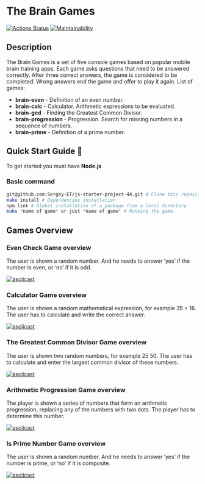 # The Brain Games

[![Actions Status](https://github.com/Sergey-ET/js-starter-project-44/workflows/hexlet-check/badge.svg)](https://github.com/Sergey-ET/js-starter-project-44/actions)
[![Maintainability](https://api.codeclimate.com/v1/badges/bd510ba4d4c3fad93f4b/maintainability)](https://codeclimate.com/github/Sergey-ET/js-starter-project-44/maintainability)

## Description

The Brain Games is a set of five console games based on popular mobile brain training apps. Each game asks questions that need to be answered correctly. After three correct answers, the game is considered to be completed. Wrong answers end the game and offer to play it again.
List of games:
- **brain-even** - Definition of an even number.
- **brain-calc** - Calculator. Arithmetic expressions to be evaluated.
- **brain-gcd** - Finding the Greatest Common Divisor.
- **brain-progression** - Progression. Search for missing numbers in a sequence of numbers.
- **brain-prime** - Definition of a prime number.

## Quick Start Guide 📕

To get started you must have **Node.js**

### Basic command

```bash
git@github.com:Sergey-ET/js-starter-project-44.git # Clone this repository by SSH key locally
make install # Dependencies installation
npm link # Global installation of a package from a local directory
make *name of game* or just *name of game* # Running the game
```

## Games Overview
### Even Check Game overview
The user is shown a random number. And he needs to answer ‘yes’ if the number is even, or ‘no’ if it is odd.

[![asciicast](https://asciinema.org/a/G11W9tWxBeakMRqUoWGFBei34.svg)](https://asciinema.org/a/G11W9tWxBeakMRqUoWGFBei34)

### Calculator Game overview
The user is shown a random mathematical expression, for example 35 + 16. The user has to calculate and write the correct answer.

[![asciicast](https://asciinema.org/a/lOKWdKCsCX0i5jT52R0IomnPf.svg)](https://asciinema.org/a/lOKWdKCsCX0i5jT52R0IomnPf)

### The Greatest Common Divisor Game overview
The user is shown two random numbers, for example 25 50. The user has to calculate and enter the largest common divisor of these numbers.

[![asciicast](https://asciinema.org/a/BhgTB9YAaVsPgSho6EZ3zaoth.svg)](https://asciinema.org/a/BhgTB9YAaVsPgSho6EZ3zaoth)

### Arithmetic Progression Game overview
The player is shown a series of numbers that form an arithmetic progression, replacing any of the numbers with two dots. The player has to determine this number.

[![asciicast](https://asciinema.org/a/UeKESmn7og2aSFPnLKjOmeYyK.svg)](https://asciinema.org/a/UeKESmn7og2aSFPnLKjOmeYyK)


### Is Prime Number Game overview
The user is shown a random number. And he needs to answer ‘yes’ if the number is prime, or ‘no’ if it is composite.

[![asciicast](https://asciinema.org/a/LVlJP0CIhHd3GMUm8xQx5I9at.svg)](https://asciinema.org/a/LVlJP0CIhHd3GMUm8xQx5I9at)
